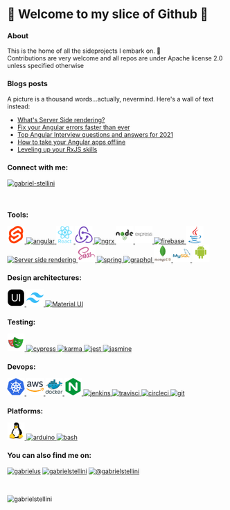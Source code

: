 
<h1>👋 Welcome to my slice of Github 🥧</h1>  
<h3>About</h3>  

<p>
  This is the home of all the sideprojects I embark on. 🚀 <br> 
  Contributions are very welcome and all repos are under Apache license 2.0 unless specified otherwise
</p>

<h3> Blogs posts</h3>

A picture is a thousand words...actually, nevermind. Here's a wall of text instead:

<!-- BLOG-POST-LIST:START -->  
- [What's Server Side rendering?](https://www.fusonic.net/en/blog/what-is-an-ssr-app)
- [Fix your Angular errors faster than ever](https://medium.com/all-front/fix-your-angular-errors-faster-than-ever-afbea468a9c4?source=rss-8cb2e2f0c201------2)
- [Top Angular Interview questions and answers for 2021](https://medium.com/all-front/top-angular-interview-questions-and-answers-for-2021-d5cd42c11510?source=rss-8cb2e2f0c201------2)
- [How to take your Angular apps offline](https://medium.com/all-front/how-to-take-your-angular-apps-offline-8870bc7544ce?source=rss-8cb2e2f0c201------2)
- [Leveling up your RxJS skills](https://medium.com/all-front/what-is-rxjs-8a46220d7f6d?source=rss-8cb2e2f0c201------2)
<!-- BLOG-POST-LIST:END -->

<h3 align="left">Connect with me:</h3>
<p align="left">
<a href="https://linkedin.com/in/gabriel-stellini" target="blank"><img align="center" src="https://raw.githubusercontent.com/rahuldkjain/github-profile-readme-generator/master/src/images/icons/Social/linked-in-alt.svg" alt="gabriel-stellini" height="30" width="40" /></a>
</p>

<br/>

<h3 align="left">Tools:</h3>
<p align="left">
  <a href="https://svelte.dev/" target="_blank" rel="noreferrer"> <img src="https://raw.githubusercontent.com/devicons/devicon/refs/heads/master/icons/svelte/svelte-original.svg" alt="sveltekit" width="40" height="40"/> </a>
  <a href="https://angular.io" target="_blank" rel="noreferrer"> <img src="https://angular.io/assets/images/logos/angular/angular.svg" alt="angular" width="40" height="40"/> </a>
  <a href="https://reactjs.org/" target="_blank" rel="noreferrer"> <img src="https://raw.githubusercontent.com/devicons/devicon/master/icons/react/react-original-wordmark.svg" alt="react" width="40" height="40"/> </a>
  <a href="https://redux.js.org" target="_blank" rel="noreferrer"> <img src="https://raw.githubusercontent.com/devicons/devicon/master/icons/redux/redux-original.svg" alt="redux" width="40" height="40"/> </a> 
  <a href="https://ngrx.io/" target="_blank" rel="noreferrer"> <img src="https://iconape.com/wp-content/files/nk/346664/svg/346664.svg" alt="ngrx" width="40" height="40"/> </a> 
  <a href="https://nodejs.org" target="_blank" rel="noreferrer"> <img src="https://raw.githubusercontent.com/devicons/devicon/master/icons/nodejs/nodejs-original-wordmark.svg" alt="nodejs" width="40" height="40"/> </a> 
  <a href="https://expressjs.com" target="_blank" rel="noreferrer"> <img src="https://raw.githubusercontent.com/devicons/devicon/master/icons/express/express-original-wordmark.svg" alt="express" width="40" height="40"/> </a>
  <a href="https://firebase.google.com/" target="_blank" rel="noreferrer"> <img src="https://www.vectorlogo.zone/logos/firebase/firebase-icon.svg" alt="firebase" width="40" height="40"/> </a>
  <a href="https://www.java.com" target="_blank" rel="noreferrer"> <img src="https://raw.githubusercontent.com/devicons/devicon/master/icons/java/java-original.svg" alt="java" width="40" height="40"/> </a>
  <a href="https://angular.io/guide/universal" target="_blank" rel="noreferrer"> <img src="https://angular.io/generated/images/marketing/concept-icons/universal.svg" alt="Server side rendering" width="40" height="40"/> </a>
  <a href="https://sass-lang.com" target="_blank" rel="noreferrer"> <img src="https://raw.githubusercontent.com/devicons/devicon/master/icons/sass/sass-original.svg" alt="sass" width="40" height="40"/> </a> 
  <a href="https://spring.io/" target="_blank" rel="noreferrer"> <img src="https://www.vectorlogo.zone/logos/springio/springio-icon.svg" alt="spring" width="40" height="40"/> </a> 
  <a href="https://graphql.org" target="_blank" rel="noreferrer"> <img src="https://www.vectorlogo.zone/logos/graphql/graphql-icon.svg" alt="graphql" width="40" height="40"/> </a>
  <a href="https://www.mongodb.com/" target="_blank" rel="noreferrer"> <img src="https://raw.githubusercontent.com/devicons/devicon/master/icons/mongodb/mongodb-original-wordmark.svg" alt="mongodb" width="40" height="40"/> </a> 
  <a href="https://www.mysql.com/" target="_blank" rel="noreferrer"> <img src="https://raw.githubusercontent.com/devicons/devicon/master/icons/mysql/mysql-original-wordmark.svg" alt="mysql" width="40" height="40"/> </a>
  <a href="https://developer.android.com" target="_blank" rel="noreferrer"> <img src="https://raw.githubusercontent.com/devicons/devicon/master/icons/android/android-original-wordmark.svg" alt="android" width="40" height="40"/> </a>
</p>

<h3 align="left">Design architectures:</h3>
<p align="left">
  <a href="https://www.heroui.com/" target="_blank" rel="noreferrer"> <img src="https://raw.githubusercontent.com/heroui-inc/heroui/main/apps/docs/public/isotipo.png" alt="HeroUI" width="40" height="40"/> </a> 
  <a href="https://tailwindcss.com/" target="_blank" rel="noreferrer"> <img src="https://raw.githubusercontent.com/devicons/devicon/refs/heads/master/icons/tailwindcss/tailwindcss-original.svg" alt="Tailwind" width="40" height="40"/> </a> 
  <a href="https://material.angular.io/" target="_blank" rel="noreferrer"> <img src="https://upload.wikimedia.org/wikipedia/commons/thumb/c/c7/Google_Material_Design_Logo.svg/1024px-Google_Material_Design_Logo.svg.png" alt="Material UI" width="40" height="40"/> </a> 
</p>

<h3 align="left">Testing:</h3>
<p align="left">
  <a href="https://playwright.dev/" target="_blank" rel="noreferrer"> <img src="https://raw.githubusercontent.com/devicons/devicon/refs/heads/master/icons/playwright/playwright-original.svg" alt="playwright" width="40" height="40"/> </a>
  <a href="https://www.cypress.io" target="_blank" rel="noreferrer"> <img src="https://raw.githubusercontent.com/simple-icons/simple-icons/6e46ec1fc23b60c8fd0d2f2ff46db82e16dbd75f/icons/cypress.svg" alt="cypress" width="40" height="40"/> </a>
  <a href="https://karma-runner.github.io/latest/index.html" target="_blank" rel="noreferrer"> <img src="https://raw.githubusercontent.com/detain/svg-logos/780f25886640cef088af994181646db2f6b1a3f8/svg/karma.svg" alt="karma" width="40" height="40"/> </a> 
  <a href="https://jestjs.io" target="_blank" rel="noreferrer"> <img src="https://www.vectorlogo.zone/logos/jestjsio/jestjsio-icon.svg" alt="jest" width="40" height="40"/> </a> 
  <a href="https://jasmine.github.io/" target="_blank" rel="noreferrer"> <img src="https://www.vectorlogo.zone/logos/jasmine/jasmine-icon.svg" alt="jasmine" width="40" height="40"/> </a>
</p>


<h3 align="left">Devops:</h3>
<p align="left">
  <a href="https://kubernetes.io/" target="_blank" rel="noreferrer"> <img src="https://raw.githubusercontent.com/devicons/devicon/refs/heads/master/icons/kubernetes/kubernetes-original.svg" alt="kubernetes" width="40" height="40"/> </a> 
  <a href="https://aws.amazon.com" target="_blank" rel="noreferrer"> <img src="https://raw.githubusercontent.com/devicons/devicon/master/icons/amazonwebservices/amazonwebservices-original-wordmark.svg" alt="aws" width="40" height="40"/> </a> 
  <a href="https://www.docker.com/" target="_blank" rel="noreferrer"> <img src="https://raw.githubusercontent.com/devicons/devicon/master/icons/docker/docker-original-wordmark.svg" alt="docker" width="40" height="40"/> </a> 
  <a href="https://www.nginx.com" target="_blank" rel="noreferrer"> <img src="https://raw.githubusercontent.com/devicons/devicon/master/icons/nginx/nginx-original.svg" alt="nginx" width="40" height="40"/> </a> 
  <a href="https://www.jenkins.io" target="_blank" rel="noreferrer"> <img src="https://www.vectorlogo.zone/logos/jenkins/jenkins-icon.svg" alt="jenkins" width="40" height="40"/> </a> 
  <a href="https://travis-ci.org" target="_blank" rel="noreferrer"> <img src="https://www.vectorlogo.zone/logos/travis-ci/travis-ci-icon.svg" alt="travisci" width="40" height="40"/> </a> 
  <a href="https://circleci.com" target="_blank" rel="noreferrer"> <img src="https://www.vectorlogo.zone/logos/circleci/circleci-icon.svg" alt="circleci" width="40" height="40"/> </a> 
  <a href="https://git-scm.com/" target="_blank" rel="noreferrer"> <img src="https://www.vectorlogo.zone/logos/git-scm/git-scm-icon.svg" alt="git" width="40" height="40"/> </a>
</p>



<h3 align="left">Platforms:</h3>

<p align="left">
  <a href="https://www.linux.org/" target="_blank" rel="noreferrer"> <img src="https://raw.githubusercontent.com/devicons/devicon/master/icons/linux/linux-original.svg" alt="linux" width="40" height="40"/> </a>
  <a href="https://www.arduino.cc/" target="_blank" rel="noreferrer"> <img src="https://cdn.worldvectorlogo.com/logos/arduino-1.svg" alt="arduino" width="40" height="40"/> </a> 
  <a href="https://www.gnu.org/software/bash/" target="_blank" rel="noreferrer"> <img src="https://www.vectorlogo.zone/logos/gnu_bash/gnu_bash-icon.svg" alt="bash" width="40" height="40"/> </a>
</p>

<h3 align="left">You can also find me on:</h3>
<p>
<a href="https://stackoverflow.com/users/gabrielus" target="blank"><img align="center" src="https://raw.githubusercontent.com/rahuldkjain/github-profile-readme-generator/master/src/images/icons/Social/stack-overflow.svg" alt="gabrielus" height="30" width="40" /></a>
<a href="https://codepen.io/gabrielstellini" target="blank"><img align="center" src="https://raw.githubusercontent.com/rahuldkjain/github-profile-readme-generator/master/src/images/icons/Social/codepen.svg" alt="gabrielstellini" height="30" width="40" /></a>
<a href="https://medium.com/@gabrielstellini" target="blank"><img align="center" src="https://raw.githubusercontent.com/rahuldkjain/github-profile-readme-generator/master/src/images/icons/Social/medium.svg" alt="@gabrielstellini" height="30" width="40" /></a>
</p>  

<br/>


<img align="center" src="https://github-readme-stats.vercel.app/api?username=gabrielstellini&show_icons=true&locale=en" alt="gabrielstellini" /></p>

